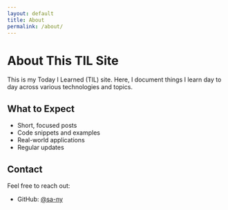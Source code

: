 ```yaml
---
layout: default
title: About
permalink: /about/
---
```


# About This TIL Site

This is my Today I Learned (TIL) site. Here, I document things I learn day to day across various technologies and topics.

## What to Expect

- Short, focused posts
- Code snippets and examples
- Real-world applications
- Regular updates

## Contact

Feel free to reach out:
- GitHub: [@sa-ny](https://github.com/sa-ny)
